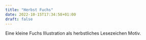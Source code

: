 ```yaml
---
title: "Herbst Fuchs"
date: 2022-10-15T17:34:58+01:00
draft: false
---
```


Eine kleine Fuchs Illustration als herbstliches Lesezeichen Motiv.